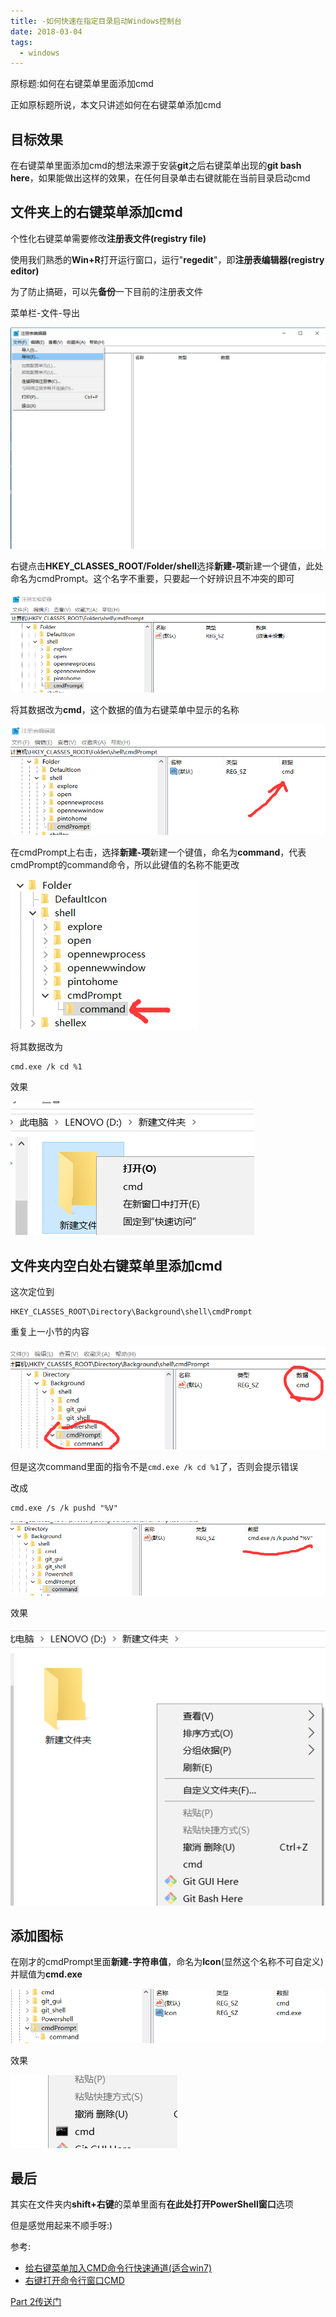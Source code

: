 ```yaml
---
title: -如何快速在指定目录启动Windows控制台
date: 2018-03-04
tags:
  - windows
---
```


原标题:如何在右键菜单里面添加cmd

正如原标题所说，本文只讲述如何在右键菜单添加cmd

## 目标效果

在右键菜单里面添加cmd的想法来源于安装**git**之后右键菜单出现的**git bash here**，如果能做出这样的效果，在任何目录单击右键就能在当前目录启动cmd

## 文件夹上的右键菜单添加cmd

个性化右键菜单需要修改**注册表文件(registry file)**

使用我们熟悉的**Win+R**打开运行窗口，运行"**regedit**"，即**注册表编辑器(registry editor)**

为了防止搞砸，可以先**备份**一下目前的注册表文件

菜单栏-文件-导出

![3-1](./_img/3-1.png)

右键点击**HKEY_CLASSES_ROOT/Folder/shell**选择**新建-项**新建一个键值，此处命名为cmdPrompt。这个名字不重要，只要起一个好辨识且不冲突的即可

![3-2](./_img/3-2.png)

将其数据改为**cmd**，这个数据的值为右键菜单中显示的名称

![3-3](./_img/3-3.png)

在cmdPrompt上右击，选择**新建-项**新建一个键值，命名为**command**，代表cmdPrompt的command命令，所以此键值的名称不能更改

![3-4](./_img/3-4.png)

将其数据改为

```
cmd.exe /k cd %1
```

效果

![3-5](./_img/3-5.png)

## 文件夹内空白处右键菜单里添加cmd

这次定位到

```
HKEY_CLASSES_ROOT\Directory\Background\shell\cmdPrompt
```

重复上一小节的内容

![3-6](./_img/3-6.png)

但是这次command里面的指令不是`cmd.exe /k cd %1`了，否则会提示错误

改成

```
cmd.exe /s /k pushd "%V"
```

![3-7](./_img/3-7.png)

效果

![3-8](./_img/3-8.png)

## 添加图标

在刚才的cmdPrompt里面**新建-字符串值**，命名为**Icon**(显然这个名称不可自定义)并赋值为**cmd.exe**

![3-9](./_img/3-9.png)

效果

![3-10](./_img/3-10.png)

## 最后

其实在文件夹内**shift+右键**的菜单里面有**在此处打开PowerShell窗口**选项

但是感觉用起来不顺手呀:)

参考:
- [给右键菜单加入CMD命令行快速通道(适合win7)](http://dongwei.iteye.com/blog/816350)
- [右键打开命令行窗口CMD](http://blog.csdn.net/zyw_anquan/article/details/77712943)

[Part 2传送门](/2018/03/13/如何快速在指定目录启动Windows控制台(part-2)/)
